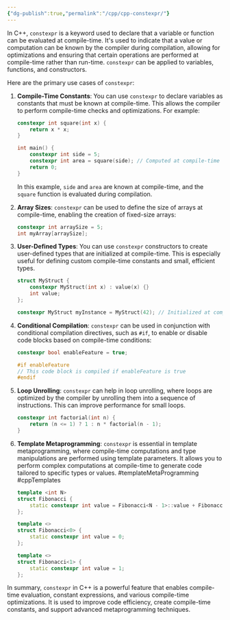 ```yaml
---
{"dg-publish":true,"permalink":"/cpp/cpp-constexpr/"}
---
```


In C++, `constexpr` is a keyword used to declare that a variable or function can be evaluated at compile-time. It's used to indicate that a value or computation can be known by the compiler during compilation, allowing for optimizations and ensuring that certain operations are performed at compile-time rather than run-time. `constexpr` can be applied to variables, functions, and constructors.

Here are the primary use cases of `constexpr`:

1. **Compile-Time Constants**:
   You can use `constexpr` to declare variables as constants that must be known at compile-time. This allows the compiler to perform compile-time checks and optimizations. For example:

   ```cpp
   constexpr int square(int x) {
       return x * x;
   }

   int main() {
       constexpr int side = 5;
       constexpr int area = square(side); // Computed at compile-time
       return 0;
   }
   ```

   In this example, `side` and `area` are known at compile-time, and the `square` function is evaluated during compilation.

2. **Array Sizes**:
   `constexpr` can be used to define the size of arrays at compile-time, enabling the creation of fixed-size arrays:

   ```cpp
   constexpr int arraySize = 5;
   int myArray[arraySize];
   ```

3. **User-Defined Types**:
   You can use `constexpr` constructors to create user-defined types that are initialized at compile-time. This is especially useful for defining custom compile-time constants and small, efficient types.

   ```cpp
   struct MyStruct {
       constexpr MyStruct(int x) : value(x) {}
       int value;
   };

   constexpr MyStruct myInstance = MyStruct(42); // Initialized at compile-time
   ```

4. **Conditional Compilation**:
   `constexpr` can be used in conjunction with conditional compilation directives, such as `#if`, to enable or disable code blocks based on compile-time conditions:

   ```cpp
   constexpr bool enableFeature = true;

   #if enableFeature
   // This code block is compiled if enableFeature is true
   #endif
   ```

5. **Loop Unrolling**:
   `constexpr` can help in loop unrolling, where loops are optimized by the compiler by unrolling them into a sequence of instructions. This can improve performance for small loops.

   ```cpp
   constexpr int factorial(int n) {
       return (n <= 1) ? 1 : n * factorial(n - 1);
   }
   ```

6. **Template Metaprogramming**:
   `constexpr` is essential in template metaprogramming, where compile-time computations and type manipulations are performed using template parameters. It allows you to perform complex computations at compile-time to generate code tailored to specific types or values. #templateMetaProgramming #cppTemplates 

   ```cpp
   template <int N>
   struct Fibonacci {
       static constexpr int value = Fibonacci<N - 1>::value + Fibonacci<N - 2>::value;
   };

   template <>
   struct Fibonacci<0> {
       static constexpr int value = 0;
   };

   template <>
   struct Fibonacci<1> {
       static constexpr int value = 1;
   };
   ```

In summary, `constexpr` in C++ is a powerful feature that enables compile-time evaluation, constant expressions, and various compile-time optimizations. It is used to improve code efficiency, create compile-time constants, and support advanced metaprogramming techniques.